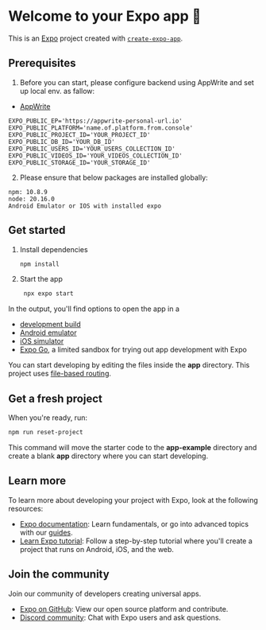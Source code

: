 # Welcome to your Expo app 👋

This is an [Expo](https://expo.dev) project created with [`create-expo-app`](https://www.npmjs.com/package/create-expo-app).

## Prerequisites 
1. Before you can start, please configure backend using AppWrite and set up local env. as fallow:
- [AppWrite](https://appwrite.io/)

```
EXPO_PUBLIC_EP='https://appwrite-personal-url.io'
EXPO_PUBLIC_PLATFORM='name.of.platform.from.console'
EXPO_PUBLIC_PROJECT_ID='YOUR_PROJECT_ID'
EXPO_PUBLIC_DB_ID='YOUR_DB_ID'
EXPO_PUBLIC_USERS_ID='YOUR_USERS_COLLECTION_ID'
EXPO_PUBLIC_VIDEOS_ID='YOUR_VIDEOS_COLLECTION_ID'
EXPO_PUBLIC_STORAGE_ID='YOUR_STORAGE_ID'
```

2. Please ensure that below packages are installed globally:
```
npm: 10.8.9
node: 20.16.0
Android Emulator or IOS with installed expo
```

## Get started

1. Install dependencies

   ```bash
   npm install
   ```

2. Start the app

   ```bash
    npx expo start
   ```

In the output, you'll find options to open the app in a

- [development build](https://docs.expo.dev/develop/development-builds/introduction/)
- [Android emulator](https://docs.expo.dev/workflow/android-studio-emulator/)
- [iOS simulator](https://docs.expo.dev/workflow/ios-simulator/)
- [Expo Go](https://expo.dev/go), a limited sandbox for trying out app development with Expo

You can start developing by editing the files inside the **app** directory. This project uses [file-based routing](https://docs.expo.dev/router/introduction).

## Get a fresh project

When you're ready, run:

```bash
npm run reset-project
```

This command will move the starter code to the **app-example** directory and create a blank **app** directory where you can start developing.

## Learn more

To learn more about developing your project with Expo, look at the following resources:

- [Expo documentation](https://docs.expo.dev/): Learn fundamentals, or go into advanced topics with our [guides](https://docs.expo.dev/guides).
- [Learn Expo tutorial](https://docs.expo.dev/tutorial/introduction/): Follow a step-by-step tutorial where you'll create a project that runs on Android, iOS, and the web.

## Join the community

Join our community of developers creating universal apps.

- [Expo on GitHub](https://github.com/expo/expo): View our open source platform and contribute.
- [Discord community](https://chat.expo.dev): Chat with Expo users and ask questions.
